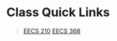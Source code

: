 <!-- TITLE: EECS Classes -->
<!-- SUBTITLE: Wiki's for KU classes -->

# Class Quick Links

> [EECS 210](/wiki/eecs-210)
> [EECS 368](/wiki/eecs-368)